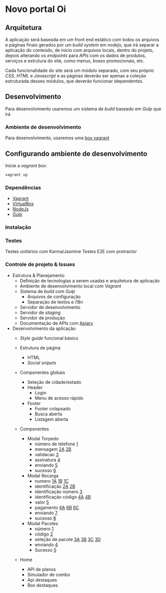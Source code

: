 # Novo portal Oi

## Arquitetura

A aplicação será baseada em um front end estático com todos os arquivos e páginas finais gerados por um _build system_ em _nodejs_, que irá separar a aplicação do conteúdo, de início com arquivos locais, dentro do projeto, depois alterando os _endpoints_ para _APIs_ com os dados de produtos, serviços e estrutura do site, como menus, _boxes_ promocionais, etc.

Cada funcionalidade do site será um módulo separado, com seu próprio _CSS_, _HTML_ e _Javascript_ e as páginas deverão ser apenas a coleção estruturada desses módulos, que deverão funcionar idependentes.


## Desenvolvimento

Para desenvolvimento usaremos um sistema de _build_ baseado em *Gulp* que irá

### Ambiente de desenvolvimento

Para desenvolvimento, usaremos uma [box vagrant](https://www.vagrantup.com/)

## Configurando ambiente de desenvolvimento

Inicie a _vagrant box_:

```bash
vagrant up
```

### Dependências

- [Vagrant](https://www.vagrantup.com/)
- [VirtualBox](https://www.virtualbox.org/)
- [NodeJs](https://nodejs.org/)
- [Gulp](http://gulpjs.com/)

### Instalação

### Testes

Testes unitários com Karma/Jasmine
Testes E2E com protractor

### Controle de projeto & Issues

- Estrutura & Planejamento
    + Definição de tecnologias a serem usadas e arquitetura de aplicação
    + Ambiente de desenvolvimento local com *Vagrant*
    + Sistema de _build_ com *Gulp*
        * Arquivos de configuração
        * Separação de textos e i18n
    + Servidor de desenvolvimento
    + Servidor de _staging_
    + Servidor de produção
    + Documentação de APIs com [Apiary](http://apiary.io/)
- Desenvolvimento da aplicação
    + _Style guide_ funcional básico
    + Estrutura de página
        * HTML
        * _Social snipets_
    + Componentes globais
        * Seleção de cidade/estado
        * Header
            - Login
            - Menu de acesso rápido
        * Footer
            - Footer colapsado
            - Busca aberta
            - Listagem aberta
    + Componentes
        * Modal Torpedo
            - número de telefone [1](.layout/components/torpedo/1_torpedo_numero.jpg)
            - mensagem [2A](.layout/components/torpedo/2_torpedo_mensagem-A.jpg) [2B](.layout/components/torpedo/2_torpedo_mensagem-B.jpg)
            - validacao [3](.layout/components/torpedo/3_torpedo_validacao.jpg)
            - assinatura [4](.layout/components/torpedo/4_torpedo_assinatura.jpg)
            - enviando [5](.layout/components/torpedo/5_torpedo_enviando.jpg)
            - sucesso [6](.layout/components/torpedo/6_torpedo_sucesso.jpg)
        * Modal Recarga
            - numero [1A](.layout/components/recarga/1_recarga_numero-A.jpg) [1B](.layout/components/recarga/1_recarga_numero-B.jpg) [1C](.layout/components/recarga/1_recarga_numero-C.jpg)
            - identificação [2A](.layout/components/recarga/2_recarga_identificacao-A.jpg) [2B](.layout/components/recarga/2_recarga_identificacao-B.jpg)
            - identificação número [3](.layout/components/recarga/3_recarga_identificacao_numero.jpg)
            - identificação código [4A](.layout/components/recarga/4_recarga_identificacao_codigo-A.jpg) [4B](.layout/components/recarga/4_recarga_identificacao_codigo-B.jpg)
            - valor [5](.layout/components/recarga/5_recarga_valor.jpg)
            - pagamento [6A](.layout/components/recarga/6_recarga_pagamento-A.jpg) [6B](.layout/components/recarga/6_recarga_pagamento-B.jpg) [6C](.layout/components/recarga/6_recarga_pagamento-C.jpg)
            - enviando [7](.layout/components/recarga/7_recarga_enviando.jpg)
            - sucesso [8](.layout/components/recarga/8_recarga_sucesso.jpg)
        * Modal Pacotes
            - número [1](.layout/components/pacotes/1_pacotes_numero.jpg)
            - código [2](.layout/components/pacotes/2_pacotes_codigo.jpg)
            - seleção de pacote [3A](.layout/components/pacotes/3_pacotes_selecao-A.jpg) [3B](.layout/components/pacotes/3_pacotes_selecao-B.jpg) [3C](.layout/components/pacotes/3_pacotes_selecao-C.jpg) [3D](.layout/components/pacotes/3_pacotes_selecao-D.jpg)
            - enviando [4](.layout/components/pacotes/4_pacotes_enviando.jpg)
            - Sucesso [5](.layout/components/pacotes/5_pacotes_sucesso.jpg)

    + Home
        * API de planos
        * Simulador de combo
        * Api destaques
        * Box destaques
